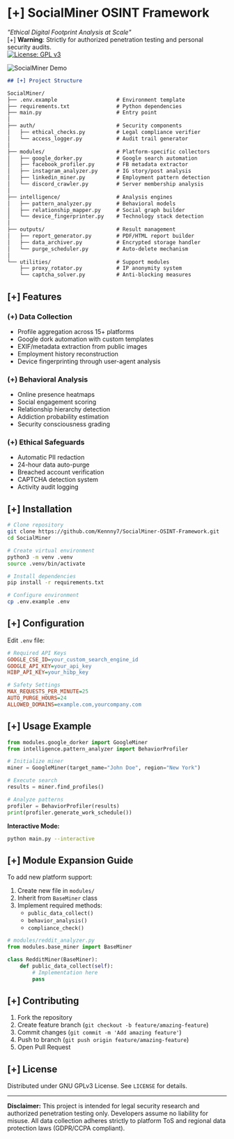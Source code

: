 # [+] SocialMiner OSINT Framework

*"Ethical Digital Footprint Analysis at Scale"*  
[+] **Warning**: Strictly for authorized penetration testing and personal security audits.  
[![License: GPL v3](https://img.shields.io/badge/License-GPLv3-blue.svg)](https://www.gnu.org/licenses/gpl-3.0)

![SocialMiner Demo](https://via.placeholder.com/800x400.png?text=SocialMiner+Interface+Preview)

```markdown
## [+] Project Structure

SocialMiner/
├── .env.example                   # Environment template
├── requirements.txt               # Python dependencies
├── main.py                        # Entry point
│
├── auth/                          # Security components
│   ├── ethical_checks.py          # Legal compliance verifier
│   └── access_logger.py           # Audit trail generator
│
├── modules/                       # Platform-specific collectors
│   ├── google_dorker.py           # Google search automation
│   ├── facebook_profiler.py       # FB metadata extractor
│   ├── instagram_analyzer.py      # IG story/post analysis 
│   ├── linkedin_miner.py          # Employment pattern detection
│   └── discord_crawler.py         # Server membership analysis
│
├── intelligence/                  # Analysis engines
│   ├── pattern_analyzer.py        # Behavioral models
│   ├── relationship_mapper.py     # Social graph builder
│   └── device_fingerprinter.py    # Technology stack detection
│
├── outputs/                       # Result management
│   ├── report_generator.py        # PDF/HTML report builder
│   ├── data_archiver.py           # Encrypted storage handler
│   └── purge_scheduler.py         # Auto-delete mechanism
│
└── utilities/                     # Support modules
    ├── proxy_rotator.py           # IP anonymity system
    └── captcha_solver.py          # Anti-blocking measures
```

## [+] Features

### (+) Data Collection
- Profile aggregation across 15+ platforms
- Google dork automation with custom templates
- EXIF/metadata extraction from public images
- Employment history reconstruction
- Device fingerprinting through user-agent analysis

### (+) Behavioral Analysis
- Online presence heatmaps
- Social engagement scoring
- Relationship hierarchy detection
- Addiction probability estimation
- Security consciousness grading

### (+) Ethical Safeguards
- Automatic PII redaction
- 24-hour data auto-purge
- Breached account verification
- CAPTCHA detection system
- Activity audit logging

## [+] Installation

```bash
# Clone repository
git clone https://github.com/Kennny7/SocialMiner-OSINT-Framework.git
cd SocialMiner

# Create virtual environment
python3 -m venv .venv
source .venv/bin/activate

# Install dependencies
pip install -r requirements.txt

# Configure environment
cp .env.example .env
```

## [+] Configuration

Edit `.env` file:
```ini
# Required API Keys
GOOGLE_CSE_ID=your_custom_search_engine_id
GOOGLE_API_KEY=your_api_key
HIBP_API_KEY=your_hibp_key

# Safety Settings
MAX_REQUESTS_PER_MINUTE=25
AUTO_PURGE_HOURS=24
ALLOWED_DOMAINS=example.com,yourcompany.com
```

## [+] Usage Example

```python
from modules.google_dorker import GoogleMiner
from intelligence.pattern_analyzer import BehaviorProfiler

# Initialize miner
miner = GoogleMiner(target_name="John Doe", region="New York")

# Execute search
results = miner.find_profiles()

# Analyze patterns
profiler = BehaviorProfiler(results)
print(profiler.generate_work_schedule())
```

**Interactive Mode:**
```bash
python main.py --interactive
```

## [+] Module Expansion Guide

To add new platform support:
1. Create new file in `modules/`
2. Inherit from `BaseMiner` class
3. Implement required methods:
   - `public_data_collect()`
   - `behavior_analysis()`
   - `compliance_check()`

```python
# modules/reddit_analyzer.py
from modules.base_miner import BaseMiner

class RedditMiner(BaseMiner):
    def public_data_collect(self):
        # Implementation here
        pass
```

## [+] Contributing

1. Fork the repository
2. Create feature branch (`git checkout -b feature/amazing-feature`)
3. Commit changes (`git commit -m 'Add amazing feature'`)
4. Push to branch (`git push origin feature/amazing-feature`)
5. Open Pull Request

## [+] License

Distributed under GNU GPLv3 License. See `LICENSE` for details.

---

**Disclaimer:** This project is intended for legal security research and authorized penetration testing only. Developers assume no liability for misuse. All data collection adheres strictly to platform ToS and regional data protection laws (GDPR/CCPA compliant).
```

